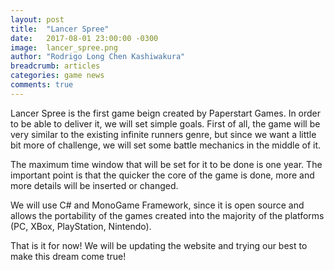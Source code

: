 ```yaml
---
layout: post
title:  "Lancer Spree"
date:   2017-08-01 23:00:00 -0300
image:  lancer_spree.png
author: "Rodrigo Long Chen Kashiwakura"
breadcrumb: articles
categories: game news
comments: true
---
```


Lancer Spree is the first game beign created by Paperstart Games. In order to be able to deliver it, we will set simple goals. First of all, the game will be very similar to the existing infinite runners genre, but since we want a little bit more of challenge, we will set some battle mechanics in the middle of it.

The maximum time window that will be set for it to be done is one year. The important point is that the quicker the core of the game is done, more and more details will be inserted or changed.

We will use C# and MonoGame Framework, since it is open source and allows the portability of the games created into the majority of the platforms (PC, XBox, PlayStation, Nintendo).

That is it for now! We will be updating the website and trying our best to make this dream come true!